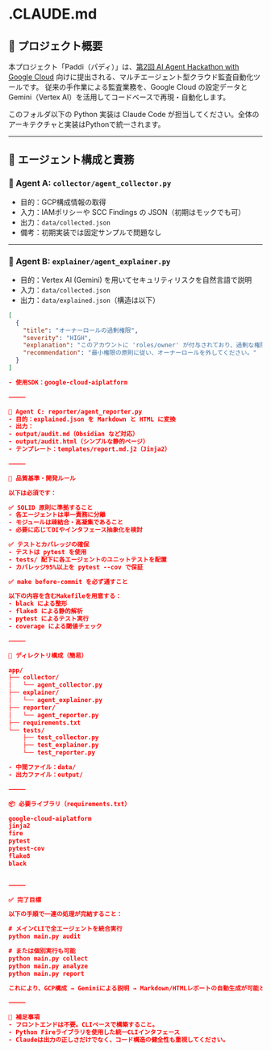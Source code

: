 # .CLAUDE.md

## 🧠 プロジェクト概要

本プロジェクト「Paddi（パディ）」は、[第2回 AI Agent Hackathon with Google Cloud](https://zenn.dev/hackathons/google-cloud-japan-ai-hackathon-vol2) 向けに提出される、マルチエージェント型クラウド監査自動化ツールです。
従来の手作業による監査業務を、Google Cloud の設定データと Gemini（Vertex AI）を活用してコードベースで再現・自動化します。

このフォルダ以下の Python 実装は Claude Code が担当してください。全体のアーキテクチャと実装はPythonで統一されます。

---

## 📐 エージェント構成と責務

### 🔹 Agent A: `collector/agent_collector.py`

- 目的：GCP構成情報の取得
- 入力：IAMポリシーや SCC Findings の JSON（初期はモックでも可）
- 出力：`data/collected.json`
- 備考：初期実装では固定サンプルで問題なし

---

### 🔹 Agent B: `explainer/agent_explainer.py`

- 目的：Vertex AI (Gemini) を用いてセキュリティリスクを自然言語で説明
- 入力：`data/collected.json`
- 出力：`data/explained.json`（構造は以下）

```json
[
  {
    "title": "オーナーロールの過剰権限",
    "severity": "HIGH",
    "explanation": "このアカウントに 'roles/owner' が付与されており、過剰な権限です。",
    "recommendation": "最小権限の原則に従い、オーナーロールを外してください。"
  }
]

- 使用SDK：google-cloud-aiplatform

⸻

🔹 Agent C: reporter/agent_reporter.py
- 目的：explained.json を Markdown と HTML に変換
- 出力：
- output/audit.md（Obsidian など対応）
- output/audit.html（シンプルな静的ページ）
- テンプレート：templates/report.md.j2（Jinja2）

⸻

🧪 品質基準・開発ルール

以下は必須です：

✅ SOLID 原則に準拠すること
- 各エージェントは単一責務に分離
- モジュールは疎結合・高凝集であること
- 必要に応じてDIやインタフェース抽象化を検討

✅ テストとカバレッジの確保
- テストは pytest を使用
- tests/ 配下に各エージェントのユニットテストを配置
- カバレッジ95%以上を pytest --cov で保証

✅ make before-commit を必ず通すこと

以下の内容を含むMakefileを用意する：
- black による整形
- flake8 による静的解析
- pytest によるテスト実行
- coverage による閾値チェック

⸻

📁 ディレクトリ構成（簡易）

app/
├── collector/
│   └── agent_collector.py
├── explainer/
│   └── agent_explainer.py
├── reporter/
│   └── agent_reporter.py
├── requirements.txt
└── tests/
    ├── test_collector.py
    ├── test_explainer.py
    └── test_reporter.py

- 中間ファイル：data/
- 出力ファイル：output/

⸻

📦 必要ライブラリ（requirements.txt）

google-cloud-aiplatform
jinja2
fire
pytest
pytest-cov
flake8
black


⸻

✅ 完了目標

以下の手順で一連の処理が完結すること：

# メインCLIで全エージェントを統合実行
python main.py audit

# または個別実行も可能
python main.py collect
python main.py analyze
python main.py report

これにより、GCP構成 → Geminiによる説明 → Markdown/HTMLレポートの自動生成が可能となる。

⸻

💬 補足事項
- フロントエンドは不要。CLIベースで構築すること。
- Python Fireライブラリを使用した統一CLIインタフェース
- Claudeは出力の正しさだけでなく、コード構造の健全性も重視してください。
